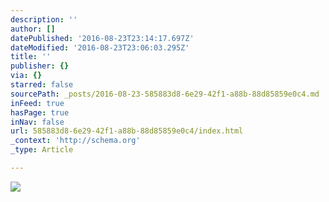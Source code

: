 ```yaml
---
description: ''
author: []
datePublished: '2016-08-23T23:14:17.697Z'
dateModified: '2016-08-23T23:06:03.295Z'
title: ''
publisher: {}
via: {}
starred: false
sourcePath: _posts/2016-08-23-585883d8-6e29-42f1-a88b-88d85859e0c4.md
inFeed: true
hasPage: true
inNav: false
url: 585883d8-6e29-42f1-a88b-88d85859e0c4/index.html
_context: 'http://schema.org'
_type: Article

---
```

![](https://the-grid-user-content.s3-us-west-2.amazonaws.com/8b9061c1-dbd2-424d-b421-effbff934cac.jpg)